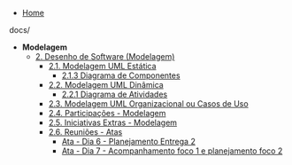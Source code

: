 <!-- docs/_sidebar.md -->

- [Home](/)
<!-- - [Projetos](/Projeto/Projeto.md) -->
docs/
- **Modelagem**
  - [2. Desenho de Software (Modelagem)](/Modelagem/2.Modelagem.md)
    - [2.1. Modelagem UML Estática](/Modelagem/2.1.ModelagemEstatica.md)
      - [2.1.3 Diagrama de Componentes](/Modelagem/2.1.3.DiagramaComponentes.md)
    - [2.2. Modelagem UML Dinâmica](/Modelagem/2.2.ModelagemDinamica.md)
      - [2.2.1 Diagrama de Atividades](/Modelagem/2.2.1.DiagramaAtividade.md)
    - [2.3. Modelagem UML Organizacional ou Casos de Uso](/Modelagem/2.3.ModelagemOrganizacionalCasosDeUso.md)
    - [2.4. Participações - Modelagem](/Modelagem/2.4.ParticipacoesModelagem.md)
    - [2.5. Iniciativas Extras - Modelagem](/Modelagem/2.5.IniciativasExtras.md)
    - [2.6. Reuniões - Atas](/Modelagem/Atas/ReunioesEAtas.md)
      - [Ata - Dia 6 - Planejamento Entrega 2](/Modelagem/Atas/Ata29042025.md)
      - [Ata - Dia 7 - Acompanhamento foco 1 e planejamento foco 2](/Modelagem/Atas/Ata03052025.md)

